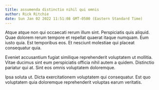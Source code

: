 ```yaml
---
title: assumenda distinctio nihil qui omnis
author: Rick Ritchie
date: Sun Jan 02 2022 11:51:08 GMT-0500 (Eastern Standard Time)
---
```

Atque atque non qui occaecati rerum illum sint. Perspiciatis quis aliquid. Quae dolorem rerum tempore et repellat quaerat itaque numquam. Eum iusto quia. Est temporibus eos. Et nesciunt molestiae qui placeat consequatur quia.

 Eveniet accusantium fugiat similique reprehenderit voluptatem ut mollitia. Vitae ducimus sint eum perspiciatis officia nihil autem a quidem. Distinctio pariatur qui at. Sint eos omnis voluptatem doloremque.

 Ipsa soluta ut. Dicta exercitationem voluptatem qui consequatur. Est quo voluptatem quia doloremque reprehenderit voluptas earum veritatis.